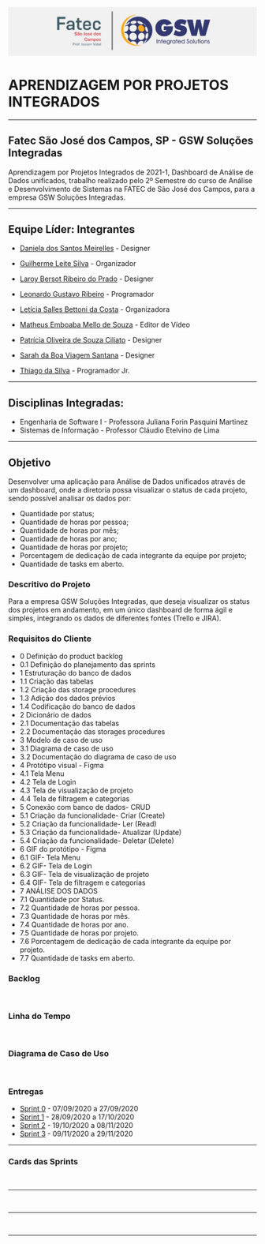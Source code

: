 ![FATEC_E_GSW_.jpeg](https://github.com/Leo0256/Equipe_Lider-Projeto_GSW/blob/main/Arquivos/Fotos%20e%20Documentos/FATEC%20E%20GSW%20.jpeg)

# APRENDIZAGEM POR PROJETOS INTEGRADOS 
----------------------------------------------------------------------------------------------------------------------------------------------------------
## Fatec São José dos Campos, SP - GSW Soluções Integradas 
Aprendizagem por Projetos Integrados de 2021-1, Dashboard de Análise de Dados unificados, trabalho realizado pelo 2º Semestre 
do curso de Análise e Desenvolvimento de Sistemas na FATEC de São José dos Campos, para a empresa GSW Soluções Integradas. 

----------------------------------------------------------------------------------------------------------------------------------------------------------
## Equipe Líder: Integrantes

- [Daniela dos Santos Meirelles](https://github.com/DanielaMeirelles) - Designer

- [Guilherme Leite Silva](https://github.com/Glsilva) - Organizador

- [Laroy Bersot Ribeiro do Prado](https://github.com/laroyprado) - Designer

- [Leonardo Gustavo Ribeiro](https://github.com/Leo0256) - Programador

- [Letícia Salles Bettoni da Costa](https://github.com/leticiasalles) - Organizadora

- [Matheus Emboaba Mello de Souza](https://github.com/MatheusEmboabaTeteu) - Editor de Vídeo

- [Patrícia Oliveira de Souza Ciliato](https://github.com/Ppistache) - Designer

- [Sarah da Boa Viagem Santana](https://github.com/) - Designer

- [Thiago da Silva](https://github.com/Thiago-Thome) - Programador Jr.


----------------------------------------------------------------------------------------------------------------------------------------------------------
## Disciplinas Integradas:
- Engenharia de Software I - Professora Juliana Forin Pasquini Martinez 
- Sistemas de Informação - Professor Cláudio Etelvino de Lima 


----------------------------------------------------------------------------------------------------------------------------------------------------------
## Objetivo
Desenvolver uma aplicação para Análise de Dados unificados através de um dashboard, onde a diretoria possa visualizar o status de cada projeto, sendo 
possível analisar os dados por: 
 - Quantidade por status;
 - Quantidade de horas por pessoa;
 - Quantidade de horas por mês;
 - Quantidade de horas por ano;
 - Quantidade de horas por projeto;
 - Porcentagem de dedicação de cada integrante da equipe por projeto;
 - Quantidade de tasks em aberto.

### Descritivo do Projeto

Para a empresa GSW Soluções Integradas, que deseja visualizar os status dos projetos em andamento, 
em um único dashboard de forma ágil e simples, integrando os dados de diferentes fontes (Trello e JIRA). 



### Requisitos do Cliente

- 0	Definição do product backlog
- 0.1	Definição do planejamento das sprints
- 1	Estruturação do banco de dados 
 - 1.1	Criação das tabelas
 - 1.2	Criação das storage procedures
 - 1.3	Adição dos dados prévios
 - 1.4	Codificação do banco de dados 
- 2	Dicionário de dados
 - 2.1	Documentação das tabelas 
 - 2.2	Documentação das storages procedures 
- 3	Modelo de caso de uso 
 - 3.1	Diagrama de caso de uso 
 - 3.2	Documentação do diagrama de caso de uso 
- 4	Protótipo visual - Figma
- 4.1	Tela Menu
 - 4.2	Tela de Login
 - 4.3	Tela de visualização de projeto
 - 4.4	Tela de filtragem e categorias
- 5	Conexão com banco de dados- CRUD 
 - 5.1	Criação da funcionalidade- Criar (Create)
 - 5.2	Criação da funcionalidade- Ler (Read)
 - 5.3	Criação da funcionalidade- Atualizar (Update)
 - 5.4	Criação da funcionalidade- Deletar (Delete)
- 6	GIF do protótipo - Figma
 - 6.1	GIF- Tela Menu
 - 6.2	GIF- Tela de Login
 - 6.3	GIF- Tela de visualização de projeto
 - 6.4	GIF- Tela de filtragem e categorias
- 7	ANÁLISE DOS DADOS
 - 7.1	Quantidade por Status.
 - 7.2	Quantidade de horas por pessoa.
 - 7.3	Quantidade de horas por mês.
 - 7.4	Quantidade de horas por ano.
 - 7.5	Quantidade de horas por projeto.
 - 7.6	Porcentagem de dedicação de cada integrante da equipe por projeto.
 - 7.7	Quantidade de tasks em aberto.



### Backlog
![]()

### Linha do Tempo
![]()


### Diagrama de Caso de Uso
![]()


### Entregas
- <a href='https://github.com/Leo0256/Equipe_Lider-Projeto_Integrador/tree/master/Sprint%200'>Sprint 0</a> - 07/09/2020 a 27/09/2020
- <a href='https://github.com/Leo0256/Equipe_Lider-Projeto_Integrador/tree/master/Sprint%201'>Sprint 1</a> - 28/09/2020 a 17/10/2020
- <a href='https://github.com/Leo0256/Equipe_Lider-Projeto_Integrador/tree/master/Sprint%202'>Sprint 2</a> - 19/10/2020 a 08/11/2020
- <a href='https://github.com/Leo0256/Equipe_Lider-Projeto_Integrador/tree/master/Sprint%203'>Sprint 3</a> - 09/11/2020 a 29/11/2020

 -----------------------------------------------------------------------------------------------------------------------------------------------------------

### Cards das Sprints

![]()

------------------------------------------------------------------------------------------------------------------------------------------------------------

![]()

------------------------------------------------------------------------------------------------------------------------------------------------------------

![]()

------------------------------------------------------------------------------------------------------------------------------------------------------------

![]()

